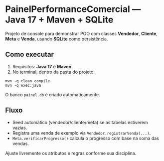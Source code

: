 # PainelPerformanceComercial — Java 17 + Maven + SQLite

Projeto de console para demonstrar POO com classes **Vendedor**, **Cliente**, **Meta** e **Venda**, 
usando **SQLite** como persistência.

## Como executar
1) Requisitos: **Java 17** e **Maven**.
2) No terminal, dentro da pasta do projeto:
```
mvn -q clean compile
mvn -q exec:java
```
O banco `painel.db` é criado automaticamente.

## Fluxo
- Seed automático (vendedor/cliente/meta) se as tabelas estiverem vazias.
- Registra uma venda de exemplo via `Vendedor.registrarVenda(...)`.
- `Meta.verificarProgresso()` calcula o progresso com base na soma das vendas.

Ajuste livremente os atributos e regras conforme sua disciplina.
